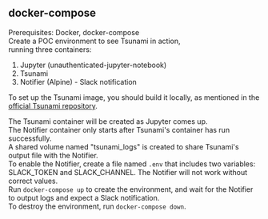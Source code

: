 ## docker-compose
Prerequisites: Docker, docker-compose  
Create a POC environment to see Tsunami in action,  
running three containers:

1. Jupyter (unauthenticated-jupyter-notebook)
2. Tsunami
3. Notifier (Alpine) - Slack notification

To set up the Tsunami image, you should build it locally, as mentioned in the [official Tsunami repository](https://github.com/google/tsunami-security-scanner/tree/master).

The Tsunami container will be created as Jupyter comes up.   
The Notifier container only starts after Tsunami's container has run successfully.  
A shared volume named "tsunami_logs" is created to share Tsunami's output file with the Notifier.  
To enable the Notifier, create a file named `.env` that includes two variables: SLACK_TOKEN and SLACK_CHANNEL. The Notifier will not work without correct values.  
Run `docker-compose up` to create the environment, and wait for the Notifier to output logs and expect a Slack notification.  
To destroy the environment, run `docker-compose down`.
